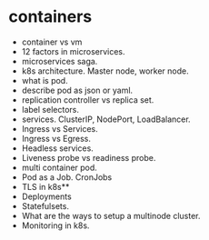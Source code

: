 # containers
* container vs vm
* 12 factors in microservices.
* microservices saga.
* k8s architecture. Master node, worker node.
* what is pod.
* describe pod as json or yaml.
* replication controller vs replica set.
* label selectors.
* services. ClusterIP, NodePort, LoadBalancer.
* Ingress vs Services.
* Ingress vs Egress.
* Headless services.
* Liveness probe vs readiness probe.
* multi container pod.
* Pod as a Job. CronJobs
* TLS in k8s**
* Deployments
* Statefulsets.
* What are the ways to setup a multinode cluster.
* Monitoring in k8s.
